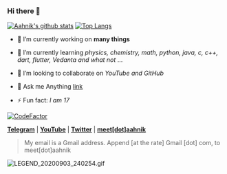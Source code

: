 ### Hi there 👋

[![Aahnik's github stats](https://github-readme-stats.vercel.app/api?username=aahnik&count_private=true&show_icons=true)](https://twitter.com/AahnikD)
[![Top Langs](https://github-readme-stats.vercel.app/api/top-langs/?username=aahnik&hide=html)](https://medium.com/@aahnikdaw)


- 🔭 I’m currently working on **many things**
- 🌱 I’m currently learning *physics, chemistry, math, python, java, c, c++, dart, flutter, Vedanta and what not* ...
- 👯 I’m looking to collaborate on _YouTube and GitHub_
- 💬 Ask me Anything [link](https://github.com/aahnik/ama)


- ⚡ Fun fact: _I am 17_ 

[![CodeFactor](https://www.codefactor.io/repository/github/aahnik/aahnik/badge)](https://www.codefactor.io/repository/github/aahnik/aahnik)


**[Telegram](https://t.me/AahnikDaw)** | **[YouTube](https://www.youtube.com/channel/UCcEbN0d8iLTB6ZWBE_IDugg)** | **[Twitter](https://twitter.com/AahnikD)** | [**meet[dot]aahnik**](https://aahnik.github.io)
> My email is a Gmail address. Append [at the rate] Gmail [dot] com, to meet[dot]aahnik


![LEGEND_20200903_240254.gif](https://user-images.githubusercontent.com/66209958/92022577-18bbad80-ed79-11ea-8f43-44ffe798d9d8.gif)

